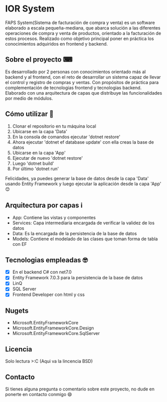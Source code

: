# IOR System
FAPS System(Sistema de facturación de compra y venta) es un software elaborado a escala pequeña-mediana, que abarca solución a las diferentes operaciones de compra y venta de productos, orientado a la facturación de estos procesos. Realizado como objetivo principal poner en práctica los conocimientos adquiridos en frontend y backend.

## Sobre el proyecto ⌨
Es desarrollado por 2 personas con conocimientos orientado más al backend y al frontend, con el reto de desarrollar un sistema capaz de llevar el control y registro de compras y ventas. Con propósitos de práctica para complementación de tecnologias frontend y tecnologias backend. Elaborado con una arquitectura de capas que distribuye las funcionalidades por medio de módulos.

## Cómo utilizar 🤔
1. Clonar el repositorio en tu máquina local
2. Ubicarse en la capa 'Data'
3. En la consola de comandos ejecutar 'dotnet restore'
4. Ahora ejecutar 'dotnet ef database update' con ella creas la base de datos
5. Ubicarse en la capa 'App'
6. Ejecutar de nuevo 'dotnet restore'
7. Luego 'dotnet build'
8. Por último 'dotnet run'

Felicidades, ya puedes generar la base de datos desde la capa 'Data' usando Entity Framework y luego ejecutar la aplicación desde la capa 'App' 😊

## Arquitectura por capas ℹ
<ul>
  <li>App: Contiene las vistas y componentes</li>
  <li>Services: Capa intermediaria encargada de verificar la validez de los datos</li>
  <li>Data: Es la encargada de la persistencia de la base de datos</li>
  <li>Models: Contiene el modelado de las clases que toman forma de tabla con EF</li>
</ul>

## Tecnologias empleadas 🤓
- [X] En el backend C# con net7.0
- [X] Entity Framework 7.0.3 para la persistencia de la base de datos
- [X] LinQ
- [X] SQL Server
- [X] Frontend Developer con html y css

## Nugets
* Microsoft.EntityFrameworkCore
* Microsoft.EntityFrameworkCore.Design
* Microsoft.EntityFrameworkCore.SqlServer

## Licencia
Solo lectura >:C (Aqui va la lincencia BSD)

## Contacto
Si tienes alguna pregunta o comentario sobre este proyecto, no dude en ponerte en contacto conmigo 😄

